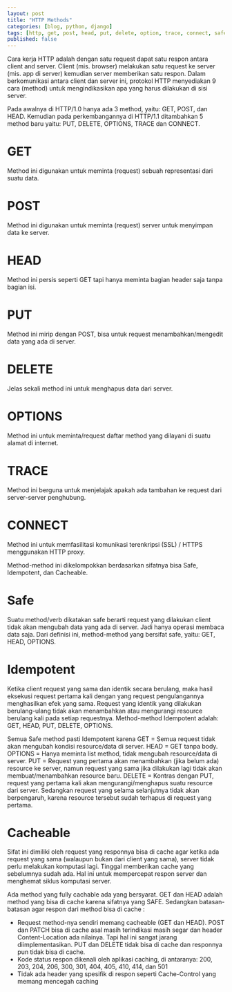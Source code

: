 ```yaml
---
layout: post
title: "HTTP Methods"
categories: [blog, python, django]
tags: [http, get, post, head, put, delete, option, trace, connect, safe, idempotent, cachable]
published: false
---
```


Cara kerja HTTP adalah dengan satu request dapat satu respon antara client and server. Client (mis. browser) melakukan satu request ke server (mis. app di server) kemudian server memberikan satu respon. Dalam berkomunikasi antara client dan server ini, protokol HTTP menyediakan 9 cara (method) untuk mengindikasikan apa yang harus dilakukan di sisi server.

Pada awalnya di HTTP/1.0 hanya ada 3 method, yaitu: GET, POST, dan HEAD. Kemudian pada perkembangannya di HTTP/1.1 ditambahkan 5 method baru yaitu: PUT, DELETE, OPTIONS, TRACE dan CONNECT.

GET
===
Method ini digunakan untuk meminta (request) sebuah representasi dari suatu data.

POST
====
Method ini digunakan untuk meminta (request) server untuk menyimpan data ke server.

HEAD
====
Method ini persis seperti GET tapi hanya meminta bagian header saja tanpa bagian isi.

PUT
===
Method ini mirip dengan POST, bisa untuk request menambahkan/mengedit data yang ada di server.

DELETE
======
Jelas sekali method ini untuk menghapus data dari server.

OPTIONS
=======
Method ini untuk meminta/request daftar method yang dilayani di suatu alamat di internet.

TRACE
=====
Method ini berguna untuk menjelajak apakah ada tambahan ke request dari server-server penghubung.

CONNECT
=======
Method ini untuk memfasilitasi komunikasi terenkripsi (SSL) / HTTPS menggunakan HTTP proxy.

Method-method ini dikelompokkan berdasarkan sifatnya bisa Safe, Idempotent, dan Cacheable.

Safe
====
Suatu method/verb dikatakan safe berarti request yang dilakukan client tidak akan mengubah data yang ada di server. Jadi hanya operasi membaca data saja. Dari definisi ini, method-method yang bersifat safe, yaitu: GET, HEAD, OPTIONS.

Idempotent
==========
Ketika client request yang sama dan identik secara berulang, maka hasil eksekusi request pertama kali dengan yang request pengulangannya menghasilkan efek yang sama. Request yang identik yang dilakukan berulang-ulang tidak akan menambahkan atau mengurangi resource berulang kali pada setiap requestnya. Method-method Idempotent adalah: GET, HEAD, PUT, DELETE, OPTIONS.

Semua Safe method pasti Idempotent karena
GET = Semua request tidak akan mengubah kondisi resource/data di server.
HEAD = GET tanpa body.
OPTIONS = Hanya meminta list method, tidak mengubah resource/data di server.
PUT = Request yang pertama akan menambahkan (jika belum ada) resource ke server, namun request yang sama jika dilakukan lagi tidak akan membuat/menambahkan resource baru.
DELETE = Kontras dengan PUT, request yang pertama kali akan mengurangi/menghapus suatu resource dari server. Sedangkan request yang selama selanjutnya tidak akan berpengaruh, karena resource tersebut sudah terhapus di request yang pertama.

Cacheable
=========
Sifat ini dimiliki oleh request yang responnya bisa di cache agar ketika ada request yang sama (walaupun bukan dari client yang sama), server tidak perlu melakukan komputasi lagi. Tinggal memberikan cache yang sebelumnya sudah ada. Hal ini untuk mempercepat respon server dan menghemat siklus komputasi server.

Ada method yang fully cachable ada yang bersyarat. GET dan HEAD adalah method yang bisa di cache karena sifatnya yang SAFE. Sedangkan batasan-batasan agar respon dari method bisa di cache :
- Request method-nya sendiri memang cacheable (GET dan HEAD). POST dan PATCH bisa di cache asal masih terindikasi masih segar dan header Content-Location ada nilainya. Tapi hal ini sangat jarang diimplementasikan. PUT dan DELETE tidak bisa di cache dan responnya pun tidak bisa di cache.
- Kode status respon dikenali oleh aplikasi caching, di antaranya: 200, 203, 204, 206, 300, 301, 404, 405, 410, 414, dan 501
- Tidak ada header yang spesifik di respon seperti Cache-Control yang memang mencegah caching
